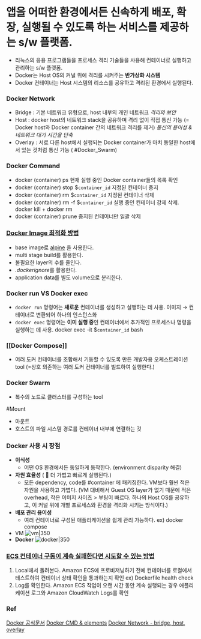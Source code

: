 # 앱을 어떠한 환경에서든 신속하게 **배포**, **확장**, **실행**될 수 있도록 하는 서비스를 제공하는 s/w 플랫폼.

- 리눅스의 응용 프로그램들을 프로세스 격리 기술들을 사용해 컨테이너로 실행하고 관리하는 s/w 플랫폼.
- Docker는 Host OS의 커널 위에 격리를 시켜주는 **반가상화 시스템**
- Docker 컨테이너는 Host 시스템의 리소스를 공유하고 격리된 환경에서 실행된다.

### Docker Network
- Bridge : 기본 네트워크 유형으로, host 내부의 개인 네트워크 *격리와 보안*
- Host : docker host의 네트워크 stack을 공유하며 격리 없이 직접 통신 가능 (= Docker host와 Docker container 간의 네트워크 격리를 제거) *통신의 용이성 & 네트워크 대기 시간을 단축*
- Overlay : 서로 다른 host에서 실행되는 Docker container가 마치 동일한 host에서 있는 것처럼 통신 가능 ( #Docker_Swarm)

### Docker Command
- docker (container) ps 
	 현재 실행 중인 Docker container들의 목록 확인
- docker (container) stop $`container_id` 
	 지정된 컨테이너 중지
- docker (container) rm $`container_id`
	지정된 컨테이너 삭제
- docker (contaIner) rm -f $`container_id`
	 실행 중인 컨테이너 강제 삭제. docker kill + docker rm
- docker (container) prune 
	중지된 컨테이너만 일괄 삭제

### [Docker Image 최적화 방법](https://thearchivelog.dev/article/optimize-docker-image/)

 - base image로 [alpine](https://namu.wiki/w/Alpine%20Linux) 을 사용한다.
 - multi stage build를 활용한다.
- 불필요한 layer의 수를 줄인다.
 - *.dockerignore*를 활용한다.
 - application data를 별도 volume으로 분리한다.

### Docker run VS Docker exec

- `docker run` 명령어는 **새로운** 컨테이너를 생성하고 실행하는 데 사용.
	이미지 &rarr; 컨테이너로 변환되어 하나의 인스턴스화
- `docker exec` 명령어는 **이미 실행 중**인 컨테이너에서 추가적인 프로세스나 명령을 실행하는 데 사용. 
	docker exec -it $`container_id` bash

### [[Docker Compose]]

- 여러 도커 컨테이너를 조합해서 기동할 수 있도록 만든 개발자용 오케스트레이션 tool (=상호 의존하는 여러 도커 컨테이너를 빌드하여 실행한다.)
### Docker Swarm

- 복수의 노드로 클러스터를 구성하는 tool

#Mount
- 마운트
- 호스트의 파일 시스템 경로를 컨테이너 내부에 연결하는 것

### Docker 사용 시 장점

- **이식성**
	- 어떤 OS 환경에서든 동일하게 동작한다. (environment disparity 해결)
- **자원 효율성** ( 🔑 더 가볍고 빠르게 실행된다.)
	- 모든 dependency, code를 #container 에 패키징한다. VM보다 훨씬 적은 자원을 사용하고 가볍다. (VM 대비해서 Guest OS layer가 없기 때문에 적은 overhead, 작은 이미지 사이즈 > 부팅이 빠르다. 하나의 Host OS를 공유하고, 이 커널 위에 개별 프로세스와 환경을 격리화 시키는 방식이다.)
- **배포 관리 용이성**
	- 여러 컨테이너로 구성된 애플리케이션을 쉽게 관리 가능하다. ex) docker compose
- VM
![vm|350](https://img1.daumcdn.net/thumb/R1280x0/?scode=mtistory2&fname=https%3A%2F%2Ft1.daumcdn.net%2Fcfile%2Ftistory%2F213CAE3D5265549405)
- **Docker**
![docker|350](https://img1.daumcdn.net/thumb/R1280x0/?scode=mtistory2&fname=https%3A%2F%2Ft1.daumcdn.net%2Fcfile%2Ftistory%2F272F203F5265549F04)
### [ECS 컨테이너 구동이 계속 실패한다면 시도할 수 있는 방법](https://repost.aws/ko/knowledge-center/ecs-task-container-health-check-failures)
1. Local에서 돌려본다.
		Amazon ECS에 프로비저닝하기 전에 컨테이너를 로컬에서 테스트하여 컨테이너 상태 확인을 통과하는지 확인 ex) Dockerfile health check
2. Log를 확인한다.
		Amazon ECS 작업이 오랜 시간 동안 계속 실행되는 경우 애플리케이션 로그와 Amazon CloudWatch Logs를 확인


### Ref
[Docker 공식문서](https://docs.docker.com/)
[Docker CMD & elements](https://ivdevlog.tistory.com/9)
[Docker Network - bridge, host, overlay](https://www.appsdeveloperblog.com/docker-networking-bridging-host-and-overlay/#Understanding_Docker_Networking)
